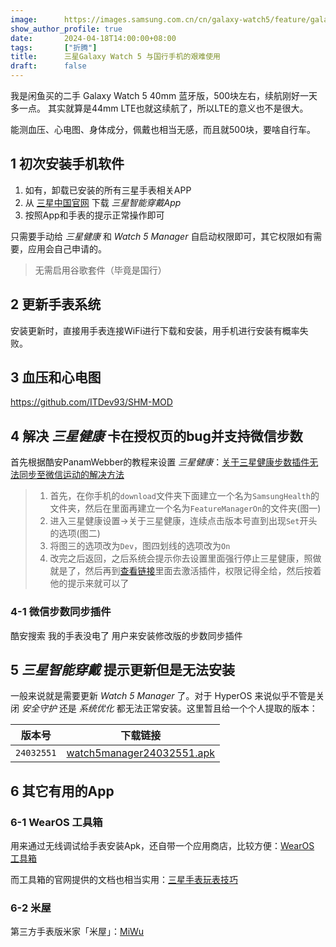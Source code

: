 ```yaml
---
image:      https://images.samsung.com.cn/cn/galaxy-watch5/feature/galaxy-watch5-design.jpg
show_author_profile: true
date:       2024-04-18T14:00:00+08:00
tags:       ["折腾"]
title:      三星Galaxy Watch 5 与国行手机的艰难使用
draft:      false
---
```


我是闲鱼买的二手 Galaxy Watch 5 40mm 蓝牙版，500块左右，续航刚好一天多一点。
其实就算是44mm LTE也就这续航了，所以LTE的意义也不是很大。

能测血压、心电图、身体成分，佩戴也相当无感，而且就500块，要啥自行车。

## 1 初次安装手机软件

1. 如有，卸载已安装的所有三星手表相关APP
2. 从 [三星中国官网](https://apps.samsung.cn/gear) 下载 *三星智能穿戴App*
3. 按照App和手表的提示正常操作即可

只需要手动给 *三星健康* 和 *Watch 5 Manager* 自启动权限即可，其它权限如有需要，应用会自己申请的。

> 无需启用谷歌套件（毕竟是国行）

## 2 更新手表系统

安装更新时，直接用手表连接WiFi进行下载和安装，用手机进行安装有概率失败。

## 3 血压和心电图

https://github.com/ITDev93/SHM-MOD

## 4 解决 *三星健康* 卡在授权页的bug并支持微信步数

首先根据酷安PanamWebber的教程来设置 *三星健康*：[关于三星健康步数插件无法同步至微信运动的解决方法](https://www.coolapk.com/feed/44392293)

>  1. 首先，在你手机的`download`文件夹下面建立一个名为`SamsungHealth`的文件夹，然后在里面再建立一个名为`FeatureManagerOn`的文件夹(图一)
>  2. 进入三星健康设置→关于三星健康，连续点击版本号直到出现`Set`开头的选项(图二)
>  3. 将图三的选项改为`Dev`，图四划线的选项改为`On`
>  4. 改完之后返回，之后系统会提示你去设置里面强行停止三星健康，照做就是了，然后再到[查看链接](https://ecommerce.samsungassistant.cn/index.html#/jd/activity/524/0)里面去激活插件，权限记得全给，然后按着他的提示来就可以了

### 4-1 微信步数同步插件

酷安搜索 我的手表没电了 用户来安装修改版的步数同步插件

## 5 *三星智能穿戴* 提示更新但是无法安装

一般来说就是需要更新 *Watch 5 Manager* 了。对于 HyperOS 来说似乎不管是关闭 *安全守护* 还是 *系统优化* 都无法正常安装。这里暂且给一个个人提取的版本：

|版本号|下载链接|
|---|---|
|`24032551`|[watch5manager24032551.apk](/post/2024-04-03-galaxy-watch5/watch5manager24032551.apk)|

## 6 其它有用的App

### 6-1 WearOS 工具箱

用来通过无线调试给手表安装Apk，还自带一个应用商店，比较方便：[WearOS 工具箱](https://wearosbox.com/)

而工具箱的官网提供的文档也相当实用：[三星手表玩表技巧](https://help.wearosbox.com/faq/device/samsung.html)

### 6-2 米屋

第三方手表版米家「米屋」：[MiWu](https://github.com/sky130/MiWu)
